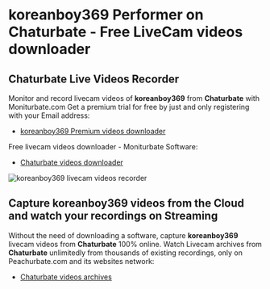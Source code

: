 # koreanboy369 Performer on Chaturbate - Free LiveCam videos downloader

## Chaturbate Live Videos Recorder

Monitor and record livecam videos of **koreanboy369** from **Chaturbate** with Moniturbate.com
Get a premium trial for free by just and only registering with your Email address:
* [koreanboy369 Premium videos downloader](https://moniturbate.com/request-demo-licence-key.html)

Free livecam videos downloader - Moniturbate Software:
* [Chaturbate videos downloader](https://moniturbate.com/moniturbate-download-software.html)

![koreanboy369 livecam videos recorder](https://peachurnet.com/templates/moniturbate-software.png)


## Capture koreanboy369 videos from the Cloud and watch your recordings on Streaming

Without the need of downloading a software, capture **koreanboy369** livecam videos from **Chaturbate** 100% online.
Watch Livecam archives from **Chaturbate** unlimitedly from thousands of existing recordings, only on Peachurbate.com and its websites network:
* [Chaturbate videos archives](https://peachurnet.com/)